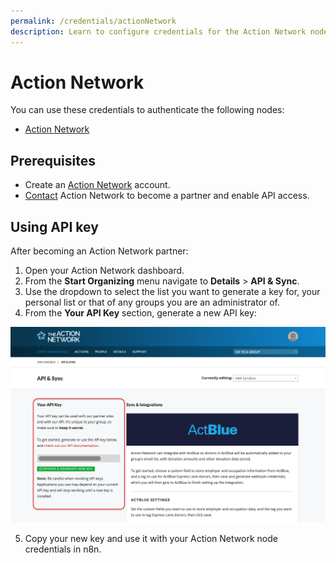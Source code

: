 ```yaml
---
permalink: /credentials/actionNetwork
description: Learn to configure credentials for the Action Network node in n8n
---
```


# Action Network

You can use these credentials to authenticate the following nodes:
- [Action Network](../../nodes-library/nodes/ActionNetwork/README.md)

## Prerequisites

- Create an [Action Network](https://actionnetwork.org/) account.
- [Contact](https://actionnetwork.org/contact) Action Network to become a partner and enable API access.

## Using API key

After becoming an Action Network partner:

1. Open your Action Network dashboard.
2. From the **Start Organizing** menu navigate to **Details** > **API & Sync**.
3. Use the dropdown to select the list you want to generate a key for, your personal list or that of any groups you are an administrator of.
4. From the **Your API Key** section, generate a new API key:

![API & Sync Page](./action_network_api_key.png)

5. Copy your new key and use it with your Action Network node credentials in n8n.
